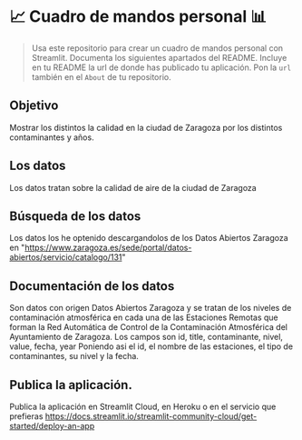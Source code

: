 # 📈 Cuadro de mandos personal 📊
 
> Usa este repositorio para crear un cuadro de mandos personal con Streamlit. Documenta los siguientes apartados del README.
> Incluye en tu README la url de donde has publicado tu aplicación. Pon la `url` también en el `About` de tu repositorio.

## Objetivo
Mostrar los distintos la calidad en la ciudad de Zaragoza por los distintos contaminantes y años.

## Los datos
Los datos tratan sobre la calidad de aire de la ciudad de Zaragoza

## Búsqueda de los datos
Los datos los he optenido descargandolos de los Datos Abiertos Zaragoza en "https://www.zaragoza.es/sede/portal/datos-abiertos/servicio/catalogo/131"

## Documentación de los datos
Son datos con origen Datos Abiertos Zaragoza y se tratan de los niveles de contaminación atmosférica en cada una de las Estaciones Remotas que forman la Red Automática de Control de la Contaminación Atmosférica del Ayuntamiento de Zaragoza.
Los campos son id, title, contaminante, nivel, value, fecha, year
Poniendo asi el id, el nombre de las estaciones, el tipo de contaminantes, su nivel y la fecha.

## Publica la aplicación.
Publica la aplicación en Streamlit Cloud, en Heroku o en el servicio que prefieras https://docs.streamlit.io/streamlit-community-cloud/get-started/deploy-an-app

